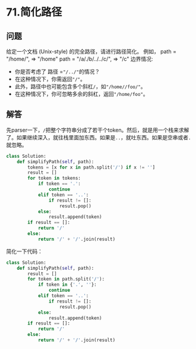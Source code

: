 # 71.简化路径

## 问题
给定一个文档 (Unix-style) 的完全路径，请进行路径简化。
例如，
path = "/home/", => "/home"
path = "/a/./b/../../c/", => "/c"
边界情况:

- 你是否考虑了 路径 =`"/../"`的情况？
- 在这种情况下，你需返回`"/"`。
- 此外，路径中也可能包含多个斜杠`/`，如`"/home//foo/"`。
- 在这种情况下，你可忽略多余的斜杠，返回`"/home/foo"`。
  
## 解答
先parser一下，`/`把整个字符串分成了若干个token。然后，就是用一个栈来求解了。如果继续深入，就往栈里面加东西。如果是`..`，就吐东西。如果是空串或者`.`就忽略。

```python
class Solution:
    def simplifyPath(self, path):
        tokens = [x for x in path.split('/') if x != '']
        result = []
        for token in tokens:
            if token == '.':
                continue
            elif token == '..':
                if result != []:
                    result.pop()
            else:
                result.append(token)
        if result == []:
            return '/'
        else:
            return '/' + '/'.join(result)
```

简化一下代码：
```python
class Solution:
    def simplifyPath(self, path):
        result = []
        for token in path.split('/'):
            if token in {'.', ''}:
                continue
            elif token == '..':
                if result != []:
                    result.pop()
            else:
                result.append(token)
        if result == []:
            return '/'
        else:
            return '/' + '/'.join(result)
```